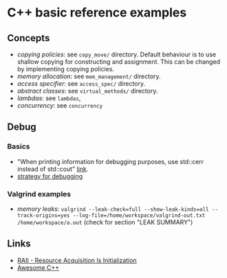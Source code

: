 # C++ basic reference examples

## Concepts

* _copying policies_: see `copy_move/` directory. Default behaviour is to use shallow
 copying for constructing and assignment. This can be changed by implementing copying
 policies.
* _memory allocation_: see `mem_management/` directory.
* _access specifier_: see `access_spec/` directory.
* _abstract classes_: see `virtual_methods/` directory.
* _lambdas_: see `lambdas`,
* _concurrency_: see `concurrency`

## Debug

### Basics

* "When printing information for debugging purposes, use std::cerr instead of std::cout" [link](https://www.learncpp.com/cpp-tutorial/basic-debugging-tactics/).
* [strategy for debugging](https://www.learncpp.com/cpp-tutorial/a-strategy-for-debugging/)

### Valgrind examples

* *memory leaks*: `valgrind --leak-check=full --show-leak-kinds=all --track-origins=yes --log-file=/home/workspace/valgrind-out.txt /home/workspace/a.out` (check for section "LEAK SUMMARY")

## Links
* [RAII - Resource Acquisition Is Initialization](https://en.cppreference.com/w/cpp/language/raii)
* [Awesome C++](https://awesomecpp.com/)
